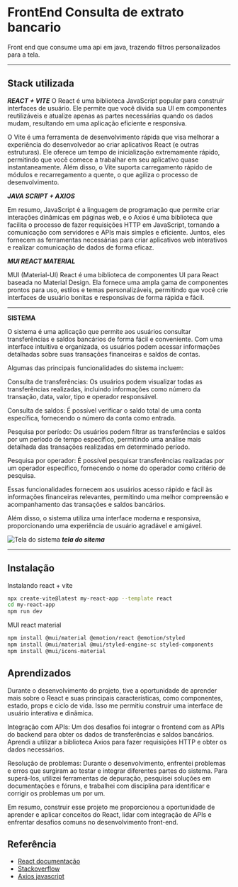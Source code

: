 
# FrontEnd Consulta de extrato bancario

Front end que consume uma api em java, trazendo filtros personalizados para a tela.

***


## Stack utilizada

***REACT + VITE***
O React é uma biblioteca JavaScript popular para construir interfaces de usuário. Ele permite que você divida sua UI em componentes reutilizáveis e atualize apenas as partes necessárias quando os dados mudam, resultando em uma aplicação eficiente e responsiva.

O Vite é uma ferramenta de desenvolvimento rápida que visa melhorar a experiência do desenvolvedor ao criar aplicativos React (e outras estruturas). Ele oferece um tempo de inicialização extremamente rápido, permitindo que você comece a trabalhar em seu aplicativo quase instantaneamente. Além disso, o Vite suporta carregamento rápido de módulos e recarregamento a quente, o que agiliza o processo de desenvolvimento.


***JAVA SCRIPT + AXIOS***

Em resumo, JavaScript é a linguagem de programação que permite criar interações dinâmicas em páginas web, e o Axios é uma biblioteca que facilita o processo de fazer requisições HTTP em JavaScript, tornando a comunicação com servidores e APIs mais simples e eficiente. Juntos, eles fornecem as ferramentas necessárias para criar aplicativos web interativos e realizar comunicação de dados de forma eficaz.

***MUI REACT MATERIAL***

MUI (Material-UI) React é uma biblioteca de componentes UI para React baseada no Material Design. Ela fornece uma ampla gama de componentes prontos para uso, estilos e temas personalizáveis, permitindo que você crie interfaces de usuário bonitas e responsivas de forma rápida e fácil.

***


**SISTEMA**

O sistema é uma aplicação que permite aos usuários consultar transferências e saldos bancários de forma fácil e conveniente. Com uma interface intuitiva e organizada, os usuários podem acessar informações detalhadas sobre suas transações financeiras e saldos de contas.

Algumas das principais funcionalidades do sistema incluem:

Consulta de transferências: Os usuários podem visualizar todas as transferências realizadas, incluindo informações como número da transação, data, valor, tipo e operador responsável.

Consulta de saldos: É possível verificar o saldo total de uma conta específica, fornecendo o número da conta como entrada.

Pesquisa por período: Os usuários podem filtrar as transferências e saldos por um período de tempo específico, permitindo uma análise mais detalhada das transações realizadas em determinado período.

Pesquisa por operador: É possível pesquisar transferências realizadas por um operador específico, fornecendo o nome do operador como critério de pesquisa.

Essas funcionalidades fornecem aos usuários acesso rápido e fácil às informações financeiras relevantes, permitindo uma melhor compreensão e acompanhamento das transações e saldos bancários.

Além disso, o sistema utiliza uma interface moderna e responsiva, proporcionando uma experiência de usuário agradável e amigável.



![Tela do sistema](https://i.imgur.com/IPYpx3t.png "TELA")
***tela do sitema***
***

## Instalação

Instalando react + vite

```bash
npx create-vite@latest my-react-app --template react
cd my-react-app
npm run dev

```
MUI react material    
```bash
npm install @mui/material @emotion/react @emotion/styled
npm install @mui/material @mui/styled-engine-sc styled-components
npm install @mui/icons-material

```
## Aprendizados
Durante o desenvolvimento do projeto, tive a oportunidade de aprender mais sobre o React e suas principais características, como componentes, estado, props e ciclo de vida. Isso me permitiu construir uma interface de usuário interativa e dinâmica.

Integração com APIs: Um dos desafios foi integrar o frontend com as APIs do backend para obter os dados de transferências e saldos bancários. Aprendi a utilizar a biblioteca Axios para fazer requisições HTTP e obter os dados necessários.

Resolução de problemas: Durante o desenvolvimento, enfrentei problemas e erros que surgiram ao testar e integrar diferentes partes do sistema. Para superá-los, utilizei ferramentas de depuração, pesquisei soluções em documentações e fóruns, e trabalhei com disciplina para identificar e corrigir os problemas um por um.


Em resumo, construir esse projeto me proporcionou a oportunidade de aprender e aplicar conceitos do React, lidar com integração de APIs e enfrentar desafios comuns no desenvolvimento front-end.
## Referência

 - [React documentação](https://legacy.reactjs.org/docs/react-api.html)
 - [Stackoverflow](https://stackoverflow.com/)
 - [Axios javascript](https://axios-http.com/ptbr/docs/example)

